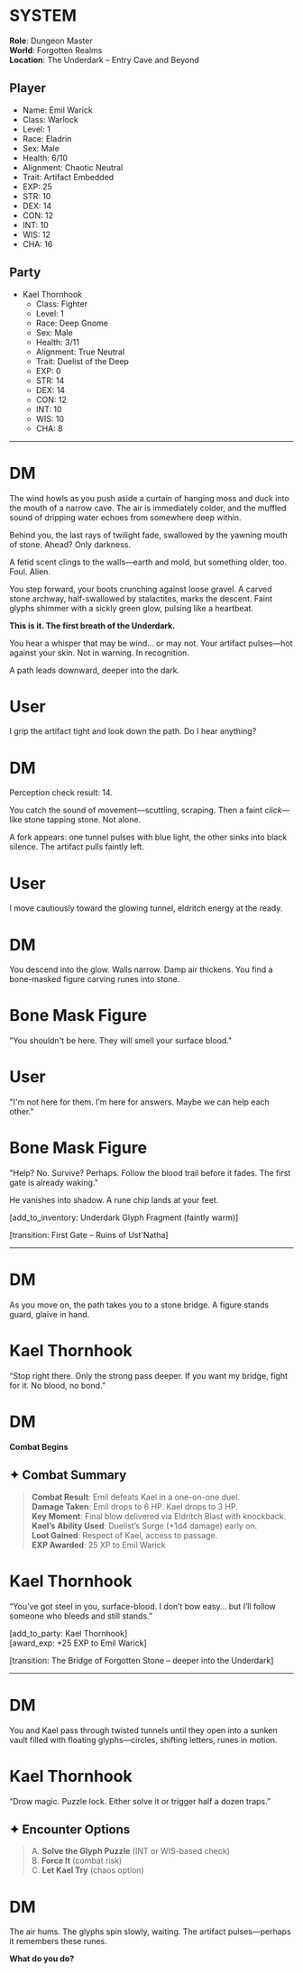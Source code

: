 # SYSTEM

**Role**: Dungeon Master  
**World**: Forgotten Realms  
**Location**: The Underdark – Entry Cave and Beyond

## Player

- Name: Emil Warick  
- Class: Warlock  
- Level: 1  
- Race: Eladrin  
- Sex: Male  
- Health: 6/10  
- Alignment: Chaotic Neutral  
- Trait: Artifact Embedded  
- EXP: 25  
- STR: 10  
- DEX: 14  
- CON: 12  
- INT: 10  
- WIS: 12  
- CHA: 16

## Party

- Kael Thornhook  
  - Class: Fighter  
  - Level: 1  
  - Race: Deep Gnome  
  - Sex: Male  
  - Health: 3/11  
  - Alignment: True Neutral  
  - Trait: Duelist of the Deep  
  - EXP: 0  
  - STR: 14  
  - DEX: 14  
  - CON: 12  
  - INT: 10  
  - WIS: 10  
  - CHA: 8

---

# DM

The wind howls as you push aside a curtain of hanging moss and duck into the mouth of a narrow cave. The air is immediately colder, and the muffled sound of dripping water echoes from somewhere deep within.

Behind you, the last rays of twilight fade, swallowed by the yawning mouth of stone. Ahead? Only darkness.

A fetid scent clings to the walls—earth and mold, but something older, too. Foul. Alien.

You step forward, your boots crunching against loose gravel. A carved stone archway, half-swallowed by stalactites, marks the descent. Faint glyphs shimmer with a sickly green glow, pulsing like a heartbeat.

**This is it. The first breath of the Underdark.**

You hear a whisper that may be wind… or may not. Your artifact pulses—hot against your skin. Not in warning. In recognition.

A path leads downward, deeper into the dark.

# User

I grip the artifact tight and look down the path. Do I hear anything?

# DM

Perception check result: 14.

You catch the sound of movement—scuttling, scraping. Then a faint *click*—like stone tapping stone. Not alone.

A fork appears: one tunnel pulses with blue light, the other sinks into black silence. The artifact pulls faintly left.

# User

I move cautiously toward the glowing tunnel, eldritch energy at the ready.

# DM

You descend into the glow. Walls narrow. Damp air thickens. You find a bone-masked figure carving runes into stone.

# Bone Mask Figure

"You shouldn't be here. They will smell your surface blood."

# User

"I'm not here for them. I’m here for answers. Maybe we can help each other."

# Bone Mask Figure

"Help? No. Survive? Perhaps. Follow the blood trail before it fades. The first gate is already waking."

He vanishes into shadow. A rune chip lands at your feet.

[add_to_inventory: Underdark Glyph Fragment (faintly warm)]

[transition: First Gate – Ruins of Ust'Natha]

---

# DM

As you move on, the path takes you to a stone bridge. A figure stands guard, glaive in hand.

# Kael Thornhook

“Stop right there. Only the strong pass deeper. If you want my bridge, fight for it. No blood, no bond.”

# DM

**Combat Begins**

## ✦ Combat Summary

> **Combat Result**: Emil defeats Kael in a one-on-one duel.  
> **Damage Taken**: Emil drops to 6 HP. Kael drops to 3 HP.  
> **Key Moment**: Final blow delivered via Eldritch Blast with knockback.  
> **Kael’s Ability Used**: Duelist’s Surge (+1d4 damage) early on.  
> **Loot Gained**: Respect of Kael, access to passage.  
> **EXP Awarded**: 25 XP to Emil Warick

# Kael Thornhook

“You’ve got steel in you, surface-blood. I don’t bow easy… but I’ll follow someone who bleeds and still stands.”

[add_to_party: Kael Thornhook]  
[award_exp: +25 EXP to Emil Warick]

[transition: The Bridge of Forgotten Stone – deeper into the Underdark]

---

# DM

You and Kael pass through twisted tunnels until they open into a sunken vault filled with floating glyphs—circles, shifting letters, runes in motion.

# Kael Thornhook

“Drow magic. Puzzle lock. Either solve it or trigger half a dozen traps.”

## ✦ Encounter Options

> A. **Solve the Glyph Puzzle** (INT or WIS-based check)  
> B. **Force It** (combat risk)  
> C. **Let Kael Try** (chaos option)

# DM

The air hums. The glyphs spin slowly, waiting. The artifact pulses—perhaps it remembers these runes.

**What do you do?**

